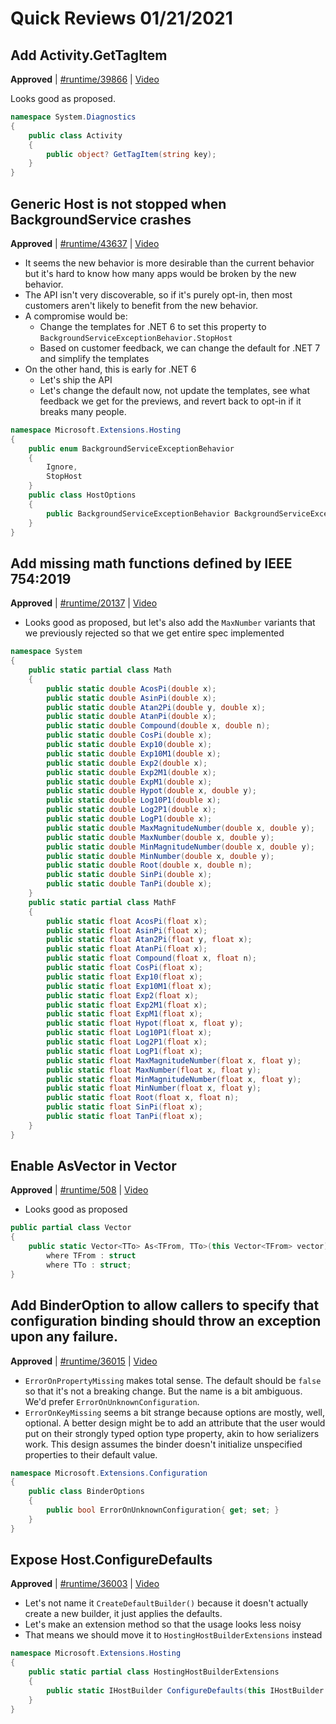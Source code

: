 # Quick Reviews 01/21/2021

## Add Activity.GetTagItem

**Approved** | [#runtime/39866](https://github.com/dotnet/runtime/issues/39866#issuecomment-764841563) | [Video](https://www.youtube.com/watch?v=nIk0aU_Ty_w&t=0h0m0s)

Looks good as proposed.

```C#
namespace System.Diagnostics
{
    public class Activity
    {
        public object? GetTagItem(string key);
    }
}
```
## Generic Host is not stopped when BackgroundService crashes

**Approved** | [#runtime/43637](https://github.com/dotnet/runtime/issues/43637#issuecomment-764874136) | [Video](https://www.youtube.com/watch?v=nIk0aU_Ty_w&t=0h10m9s)

* It seems the new behavior is more desirable than the current behavior but it's hard to know how many apps would be broken by the new behavior.
* The API isn't very discoverable, so if it's purely opt-in, then most customers aren't likely to benefit from the new behavior.
* A compromise would be:
    - Change the templates for .NET 6 to set this property to `BackgroundServiceExceptionBehavior.StopHost`
    - Based on customer feedback, we can change the default for .NET 7 and simplify the templates
* On the other hand, this is early for .NET 6
    - Let's ship the API
    - Let's change the default now, not update the templates, see what feedback we get for the previews, and revert back to opt-in if it breaks many people.

```C#
namespace Microsoft.Extensions.Hosting
{
    public enum BackgroundServiceExceptionBehavior
    {
        Ignore,
        StopHost
    }
    public class HostOptions
    {
        public BackgroundServiceExceptionBehavior BackgroundServiceExceptionBehavior { get; set; }
    }
}
```

## Add missing math functions defined by IEEE 754:2019

**Approved** | [#runtime/20137](https://github.com/dotnet/runtime/issues/20137#issuecomment-764879294) | [Video](https://www.youtube.com/watch?v=nIk0aU_Ty_w&t=1h8m15s)

* Looks good as proposed, but let's also add the `MaxNumber` variants that we previously rejected so that we get entire spec implemented

```C#
namespace System
{
    public static partial class Math
    {    
        public static double AcosPi(double x);
        public static double AsinPi(double x);
        public static double Atan2Pi(double y, double x);
        public static double AtanPi(double x);
        public static double Compound(double x, double n);
        public static double CosPi(double x);
        public static double Exp10(double x);
        public static double Exp10M1(double x);
        public static double Exp2(double x);
        public static double Exp2M1(double x);
        public static double ExpM1(double x);
        public static double Hypot(double x, double y);
        public static double Log10P1(double x);
        public static double Log2P1(double x);
        public static double LogP1(double x);
        public static double MaxMagnitudeNumber(double x, double y);
        public static double MaxNumber(double x, double y);
        public static double MinMagnitudeNumber(double x, double y);
        public static double MinNumber(double x, double y);
        public static double Root(double x, double n);
        public static double SinPi(double x);
        public static double TanPi(double x);
    }
    public static partial class MathF
    {
        public static float AcosPi(float x);
        public static float AsinPi(float x);
        public static float Atan2Pi(float y, float x);
        public static float AtanPi(float x);
        public static float Compound(float x, float n);
        public static float CosPi(float x);
        public static float Exp10(float x);
        public static float Exp10M1(float x);
        public static float Exp2(float x);
        public static float Exp2M1(float x);
        public static float ExpM1(float x);
        public static float Hypot(float x, float y);
        public static float Log10P1(float x);
        public static float Log2P1(float x);
        public static float LogP1(float x);
        public static float MaxMagnitudeNumber(float x, float y);
        public static float MaxNumber(float x, float y);
        public static float MinMagnitudeNumber(float x, float y);
        public static float MinNumber(float x, float y);
        public static float Root(float x, float n);
        public static float SinPi(float x);
        public static float TanPi(float x);
    }
}
```

## Enable AsVector<T> in Vector<T>

**Approved** | [#runtime/508](https://github.com/dotnet/runtime/issues/508#issuecomment-764884320) | [Video](https://www.youtube.com/watch?v=nIk0aU_Ty_w&t=1h17m25s)

* Looks good as proposed

```C#
public partial class Vector
{
    public static Vector<TTo> As<TFrom, TTo>(this Vector<TFrom> vector)
        where TFrom : struct
        where TTo : struct;
}
```

## Add BinderOption to allow callers to specify that configuration binding should throw an exception upon any failure.

**Approved** | [#runtime/36015](https://github.com/dotnet/runtime/issues/36015#issuecomment-764897808) | [Video](https://www.youtube.com/watch?v=nIk0aU_Ty_w&t=1h25m23s)

* `ErrorOnPropertyMissing` makes total sense. The default should be `false` so that it's not a breaking change. But the name is a bit ambiguous. We'd prefer `ErrorOnUnknownConfiguration`.
* `ErrorOnKeyMissing` seems a bit strange because options are mostly, well, optional. A better design might be to add an attribute that the user would put on their strongly typed option type property, akin to how serializers work. This design assumes the binder doesn't initialize unspecified properties to their default value.

```C#
namespace Microsoft.Extensions.Configuration
{
    public class BinderOptions
    {
        public bool ErrorOnUnknownConfiguration{ get; set; }
    }
}
```

## Expose Host.ConfigureDefaults

**Approved** | [#runtime/36003](https://github.com/dotnet/runtime/issues/36003#issuecomment-764900907) | [Video](https://www.youtube.com/watch?v=nIk0aU_Ty_w&t=1h48m20s)

* Let's not name it `CreateDefaultBuilder()` because it doesn't actually create a new builder, it just applies the defaults.
* Let's make an extension method so that the usage looks less noisy
* That means we should move it to `HostingHostBuilderExtensions` instead

```C#
namespace Microsoft.Extensions.Hosting
{
    public static partial class HostingHostBuilderExtensions
    {
        public static IHostBuilder ConfigureDefaults(this IHostBuilder builder, string[] args);
    }
}
```

